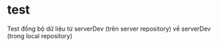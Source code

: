 # test
 Test đồng bộ dữ liệu từ serverDev (trên server repository) về serverDev (trong local repository)
 

